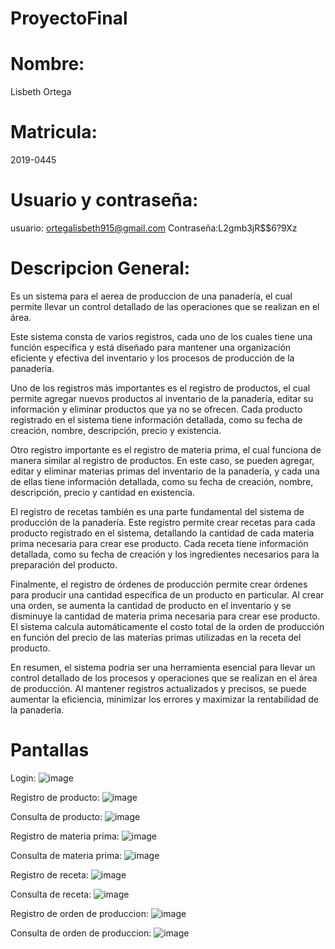 # ProyectoFinal
# Nombre:
Lisbeth Ortega
# Matricula:
2019-0445
 # Usuario y contraseña:
 usuario: ortegalisbeth915@gmail.com
 Contraseña:L2gmb3jR$$6?9Xz
 
# Descripcion General: 
Es un sistema para el aerea de produccion de una panadería, el cual permite llevar un control detallado de las operaciones que se realizan en el área.

Este sistema consta de varios registros, cada uno de los cuales tiene una función específica y está diseñado para mantener una organización eficiente y efectiva del inventario y los procesos de producción de la panadería.

Uno de los registros más importantes es el registro de productos, el cual permite agregar nuevos productos al inventario de la panadería, editar su información y eliminar productos que ya no se ofrecen. Cada producto registrado en el sistema tiene información detallada, como su fecha de creación, nombre, descripción, precio y existencia.

Otro registro importante es el registro de materia prima, el cual funciona de manera similar al registro de productos. En este caso, se pueden agregar, editar y eliminar materias primas del inventario de la panadería, y cada una de ellas tiene información detallada, como su fecha de creación, nombre, descripción, precio y cantidad en existencia.

El registro de recetas también es una parte fundamental del sistema de producción de la panadería. Este registro permite crear recetas para cada producto registrado en el sistema, detallando la cantidad de cada materia prima necesaria para crear ese producto. Cada receta tiene información detallada, como su fecha de creación y los ingredientes necesarios para la preparación del producto.

Finalmente, el registro de órdenes de producción permite crear órdenes para producir una cantidad específica de un producto en particular. Al crear una orden, se aumenta la cantidad de producto en el inventario y se disminuye la cantidad de materia prima necesaria para crear ese producto. El sistema calcula automáticamente el costo total de la orden de producción en función del precio de las materias primas utilizadas en la receta del producto.

En resumen, el sistema podria ser una herramienta esencial para llevar un control detallado de los procesos y operaciones que se realizan en el área de producción. Al mantener registros actualizados y precisos, se puede aumentar la eficiencia, minimizar los errores y maximizar la rentabilidad de la panadería.

# Pantallas
Login: ![image](https://user-images.githubusercontent.com/118750598/231587668-74aa5c0e-1ad8-4254-b6c4-58276d6b0cd8.png)

Registro de producto: ![image](https://user-images.githubusercontent.com/118750598/231587795-d44317ae-4606-4486-8594-687dc7c84453.png)

Consulta de producto: ![image](https://user-images.githubusercontent.com/118750598/231587907-a7530475-e51d-43b5-a882-375c10d28356.png)

Registro de materia prima: ![image](https://user-images.githubusercontent.com/118750598/231587979-18acd747-703f-4660-8fc6-cc7d7a7c1ebd.png)

Consulta de materia prima: ![image](https://user-images.githubusercontent.com/118750598/231588086-415ea0fe-372a-44f0-b933-f87cbcbba4a4.png)

Registro de receta: ![image](https://user-images.githubusercontent.com/118750598/231588574-f2cbb757-f4a8-4dd8-9ed8-223e59f84b1d.png)

Consulta de receta:  ![image](https://user-images.githubusercontent.com/118750598/231588246-f5635209-dec0-4f4a-bb3a-bbfda14ad743.png)

Registro de orden de produccion: ![image](https://user-images.githubusercontent.com/118750598/231588735-30f8d512-542b-4627-88de-4233f7855598.png)

Consulta de orden de produccion: ![image](https://user-images.githubusercontent.com/118750598/231588857-aef64630-01b8-4d3c-9323-377ad73ead26.png)

